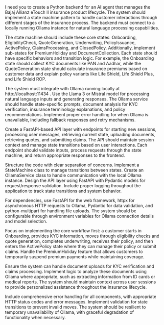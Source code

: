 I need you to create a Python backend for an AI agent that manages the Bajaj Allianz eTouch II insurance product lifecycle. The system should implement a state machine pattern to handle customer interactions through different stages of the insurance process. The backend must connect to a locally running Ollama instance for natural language processing capabilities.  

The state machine should include these core states: Onboarding, EligibilityCheck, QuoteGeneration, Underwriting, PolicyIssuance, ActivePolicy, ClaimsProcessing, and ClosedPolicy. Additionally, implement sub-states for PremiumHoliday and DocumentCollection. Each state should have specific behaviors and transition logic. For example, the Onboarding state should collect KYC documents like PAN and Aadhar, while the QuoteGeneration state should calculate insurance premiums based on customer data and explain policy variants like Life Shield, Life Shield Plus, and Life Shield ROP. 

The system must integrate with Ollama running locally at http://localhost:11434 . Use the Llama 3 or Mistral model for processing natural language inputs and generating responses. The Ollama service should handle state-specific prompts, document analysis for KYC verification, insurance terminology explanations, and policy recommendations. Implement proper error handling for when Ollama is unavailable, including fallback responses and retry mechanisms. 

Create a FastAPI-based API layer with endpoints for starting new sessions, processing user messages, retrieving current state, uploading documents, retrieving quotes, and submitting claims. The API should maintain session context and manage state transitions based on user interactions. Each endpoint should validate inputs, process requests through the state machine, and return appropriate responses to the frontend. 

Structure the code with clear separation of concerns. Implement a StateMachine class to manage transitions between states. Create an OllamaService class to handle communication with the local Ollama instance. Design the API layer using FastAPI with Pydantic models for request/response validation. Include proper logging throughout the application to track state transitions and system behavior. 

For dependencies, use FastAPI for the web framework, httpx for asynchronous HTTP requests to Ollama, Pydantic for data validation, and python-multipart for handling file uploads. The system should be configurable through environment variables for Ollama connection details and model selection. 

Focus on implementing the core workflow first: a customer starts in Onboarding, provides KYC information, moves through eligibility checks and quote generation, completes underwriting, receives their policy, and then enters the ActivePolicy state where they can manage their policy or submit claims. Handle the PremiumHoliday feature that allows customers to temporarily suspend premium payments while maintaining coverage. 

Ensure the system can handle document uploads for KYC verification and claims processing. Implement logic to analyze these documents using Ollama where appropriate, such as extracting information from ID cards or medical reports. The system should maintain context across user sessions to provide personalized assistance throughout the insurance lifecycle. 

Include comprehensive error handling for all components, with appropriate HTTP status codes and error messages. Implement validation for state transitions to prevent invalid moves. The system should be resilient to temporary unavailability of Ollama, with graceful degradation of functionality when necessary.
